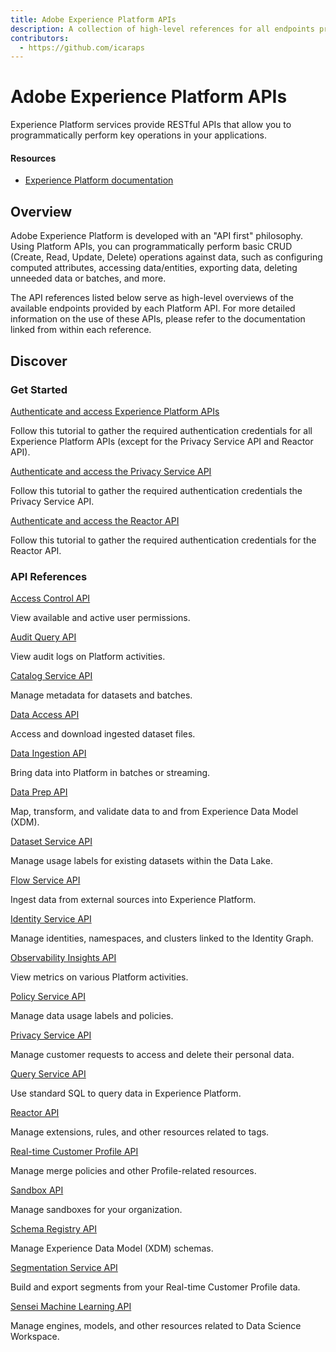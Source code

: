 ```yaml
---
title: Adobe Experience Platform APIs
description: A collection of high-level references for all endpoints provided by Adobe Experience Platform APIs.
contributors:
  - https://github.com/icaraps 
---
```


<Hero slots="heading, text"/> 

# Adobe Experience Platform APIs

Experience Platform services provide RESTful APIs that allow you to programmatically perform key operations in your applications.

<Resources slots="heading, links"/>

#### Resources

* [Experience Platform documentation](https://experienceleague.adobe.com/docs/experience-platform.html)

## Overview

Adobe Experience Platform is developed with an "API first" philosophy. Using Platform APIs, you can programmatically perform basic CRUD (Create, Read, Update, Delete) operations against data, such as configuring computed attributes, accessing data/entities, exporting data, deleting unneeded data or batches, and more. 

The API references listed below serve as high-level overviews of the available endpoints provided by each Platform API. For more detailed information on the use of these APIs, please refer to the documentation linked from within each reference.

## Discover 

<DiscoverBlock slots="heading, link, text"/>

### Get Started

[Authenticate and access Experience Platform APIs](https://experienceleague.adobe.com/docs/experience-platform/landing/platform-apis/api-authentication.html)
    
Follow this tutorial to gather the required authentication credentials for all Experience Platform APIs (except for the Privacy Service API and Reactor API).

<DiscoverBlock slots="link, text"/>

[Authenticate and access the Privacy Service API](https://experienceleague.adobe.com/docs/experience-platform/privacy/api/getting-started.html)
    
Follow this tutorial to gather the required authentication credentials the Privacy Service API.

<DiscoverBlock slots="link, text"/>

[Authenticate and access the Reactor API](https://experienceleague.adobe.com/docs/experience-platform/tags/api/getting-started.html)
    
Follow this tutorial to gather the required authentication credentials for the Reactor API.

<DiscoverBlock slots="heading, link, text"/>

### API References

[Access Control API](references/access-control.md) 

View available and active user permissions.

<DiscoverBlock slots="link, text"/>

[Audit Query API](references/audit-query.md) 

View audit logs on Platform activities.

<DiscoverBlock slots="link, text"/>

[Catalog Service API](references/catalog.md) 

Manage metadata for datasets and batches.

<DiscoverBlock slots="link, text"/>

[Data Access API](references/data-access.md) 

Access and download ingested dataset files.

<DiscoverBlock slots="link, text"/>

[Data Ingestion API](references/data-ingestion.md) 

Bring data into Platform in batches or streaming.

<DiscoverBlock slots="link, text"/>

[Data Prep API](references/data-prep.md) 

Map, transform, and validate data to and from Experience Data Model (XDM).

<DiscoverBlock slots="link, text"/>

[Dataset Service API](references/dataset-service.md) 

Manage usage labels for existing datasets within the Data Lake.

<DiscoverBlock slots="link, text"/>

[Flow Service API](references/flow-service.md) 

Ingest data from external sources into Experience Platform.

<DiscoverBlock slots="link, text"/>

[Identity Service API](references/identity-service.md) 

Manage identities, namespaces, and clusters linked to the Identity Graph.

<DiscoverBlock slots="link, text"/>

[Observability Insights API](references/observability-insights.md) 

View metrics on various Platform activities.

<DiscoverBlock slots="link, text"/>

[Policy Service API](references/policy-service.md) 

Manage data usage labels and policies.

<DiscoverBlock slots="link, text"/>

[Privacy Service API](references/privacy-service.md) 

Manage customer requests to access and delete their personal data.

<DiscoverBlock slots="link, text"/>

[Query Service API](references/query-service.md) 

Use standard SQL to query data in Experience Platform.

<DiscoverBlock slots="link, text"/>

[Reactor API](references/reactor.md) 

Manage extensions, rules, and other resources related to tags.

<DiscoverBlock slots="link, text"/>

[Real-time Customer Profile API](references/profile.md) 

Manage merge policies and other Profile-related resources.

<DiscoverBlock slots="link, text"/>

[Sandbox API](references/sandbox.md) 

Manage sandboxes for your organization.

<DiscoverBlock slots="link, text"/>

[Schema Registry API](references/schema-registry.md) 

Manage Experience Data Model (XDM) schemas.

<DiscoverBlock slots="link, text"/>

[Segmentation Service API](references/segmentation.md) 

Build and export segments from your Real-time Customer Profile data.

<DiscoverBlock slots="link, text"/>

[Sensei Machine Learning API](references/sensei-machine-learning.md) 

Manage engines, models, and other resources related to Data Science Workspace.
